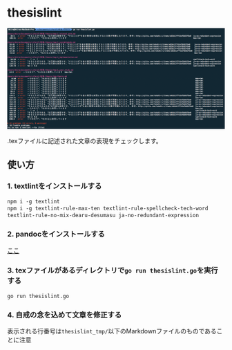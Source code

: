 # thesislint

![](./ss.png)

.texファイルに記述された文章の表現をチェックします。

## 使い方

### 1. textlintをインストールする

```
npm i -g textlint
npm i -g textlint-rule-max-ten textlint-rule-spellcheck-tech-word textlint-rule-no-mix-dearu-desumasu ja-no-redundant-expression
```

### 2. pandocをインストールする

[ここ](http://pandoc.org)

### 3. texファイルがあるディレクトリで`go run thesislint.go`を実行する

```
go run thesislint.go
```

### 4. 自戒の念を込めて文章を修正する

表示される行番号は`thesislint_tmp/`以下のMarkdownファイルのものであることに注意